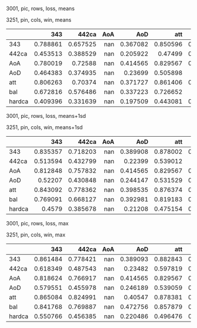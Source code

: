 3001, pic, rows, loss, means

3251, pin, cols, win, means

|        |      343 |    442ca |   AoA |      AoD |      att |      bal |   hardca |
|:-------|---------:|---------:|------:|---------:|---------:|---------:|---------:|
| 343    | 0.788861 | 0.657525 |   nan | 0.367082 | 0.850596 | 0.791247 | 0.322624 |
| 442ca  | 0.453513 | 0.388529 |   nan | 0.205922 | 0.47499  | 0.433741 | 0.281091 |
| AoA    | 0.780019 | 0.72588  |   nan | 0.414565 | 0.829567 | 0.807331 | 0.359045 |
| AoD    | 0.464383 | 0.374935 |   nan | 0.23699  | 0.505898 | 0.47362  | 0.290644 |
| att    | 0.806263 | 0.70374  |   nan | 0.371727 | 0.861406 | 0.814494 | 0.316317 |
| bal    | 0.672816 | 0.576486 |   nan | 0.337223 | 0.726652 | 0.68755  | 0.346    |
| hardca | 0.409396 | 0.331639 |   nan | 0.197509 | 0.443081 | 0.394451 | 0.241787 |

3001, pic, rows, loss, means+1sd

3251, pin, cols, win, means+1sd

|        |      343 |    442ca |   AoA |      AoD |      att |      bal |   hardca |
|:-------|---------:|---------:|------:|---------:|---------:|---------:|---------:|
| 343    | 0.835357 | 0.718203 |   nan | 0.389908 | 0.878002 | 0.861008 | 0.350381 |
| 442ca  | 0.513594 | 0.432799 |   nan | 0.22399  | 0.539012 | 0.50035  | 0.32225  |
| AoA    | 0.812848 | 0.757832 |   nan | 0.414565 | 0.829567 | 0.908891 | 0.376852 |
| AoD    | 0.52207  | 0.430848 |   nan | 0.244147 | 0.531529 | 0.551791 | 0.300183 |
| att    | 0.843092 | 0.778362 |   nan | 0.398535 | 0.876374 | 0.889122 | 0.333708 |
| bal    | 0.769091 | 0.668127 |   nan | 0.392981 | 0.819183 | 0.799778 | 0.375887 |
| hardca | 0.4579   | 0.385678 |   nan | 0.21208  | 0.475154 | 0.467277 | 0.278147 |

3001, pic, rows, loss, max

3251, pin, cols, win, max

|        |      343 |    442ca |   AoA |      AoD |      att |      bal |   hardca |
|:-------|---------:|---------:|------:|---------:|---------:|---------:|---------:|
| 343    | 0.861484 | 0.778421 |   nan | 0.389093 | 0.882843 | 0.891486 | 0.360386 |
| 442ca  | 0.618349 | 0.487543 |   nan | 0.23482  | 0.597819 | 0.651439 | 0.374243 |
| AoA    | 0.818624 | 0.766917 |   nan | 0.414565 | 0.829567 | 0.884109 | 0.376852 |
| AoD    | 0.579551 | 0.455978 |   nan | 0.246189 | 0.539059 | 0.598375 | 0.311634 |
| att    | 0.865084 | 0.824991 |   nan | 0.40547  | 0.878381 | 0.892659 | 0.352097 |
| bal    | 0.841768 | 0.769887 |   nan | 0.472756 | 0.857879 | 0.880989 | 0.410328 |
| hardca | 0.550766 | 0.456385 |   nan | 0.220486 | 0.496476 | 0.568157 | 0.323274 |

